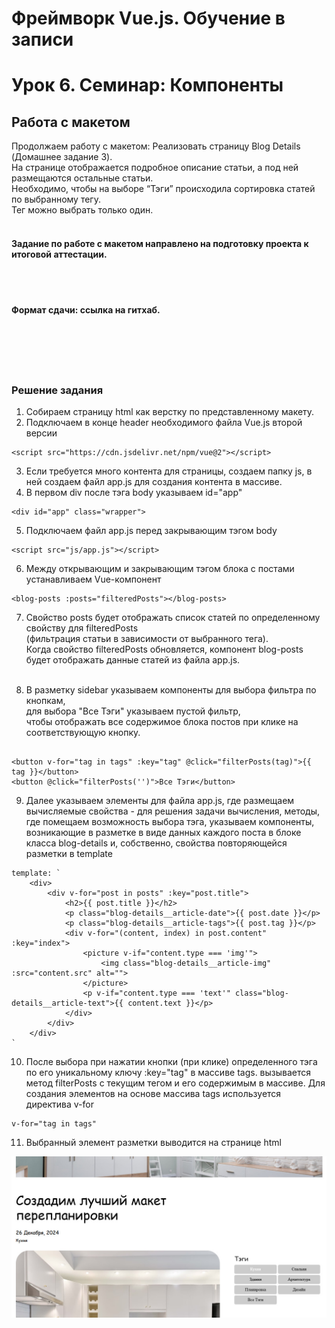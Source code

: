 # Фреймворк Vue.js. Обучение в записи

# Урок 6. Семинар: Компоненты
## Работа с макетом

Продолжаем работу с макетом: Реализовать страницу Blog Details (Домашнее задание 3).<br>
На странице отображается подробное описание статьи, а под ней размещаются остальные статьи.<br> Необходимо, чтобы на выборе “Тэги” происходила сортировка статей по выбранному тегу.<br>
Тег можно выбрать только один.
<br>
<br>

#### Задание по работе с макетом направлено на подготовку проекта к итоговой аттестации.

<br>
<br>

#### Формат сдачи: ссылка на гитхаб.

<br>
<br>
<br>
<br>

### Решение задания

1. Собираем страницу html как верстку по представленному макету.
2. Подключаем в конце header необходимого файла Vue.js второй версии
```
<script src="https://cdn.jsdelivr.net/npm/vue@2"></script>
```
3. Если требуется много контента для страницы, создаем папку js, в ней создаем файл app.js для создания контента в массиве.
4. В первом div после тэга body указываем id="app"
```
<div id="app" class="wrapper">
```
5. Подключаем файл app.js перед закрывающим тэгом body
```
<script src="js/app.js"></script>
```
6. Между открывающим и закрывающим тэгом блока с постами устанавливаем Vue-компонент
```
<blog-posts :posts="filteredPosts"></blog-posts>
```
7. Свойство posts будет отображать список статей по определенному свойству для filteredPosts <br>
   (фильтрация статьи в зависимости от выбранного тега). <br> 
   Когда свойство filteredPosts обновляется, компонент blog-posts будет отображать данные статей из файла app.js. <br><br>

8. В разметку sidebar указываем компоненты для выбора фильтра по кнопкам, <br> 
для выбора "Все Тэги" указываем пустой фильтр, <br>
чтобы отображать все содержимое блока постов при клике на соответствующую кнопку.
```

<button v-for="tag in tags" :key="tag" @click="filterPosts(tag)">{{ tag }}</button>
<button @click="filterPosts('')">Все Тэги</button>
```
9. Далее указываем элементы для файла app.js, где размещаем вычисляемые свойства - для решения задачи вычисления, методы, где помещаем возможность выбора тэга, указываем компоненты, возникающие в разметке в виде данных каждого поста в блоке класса blog-details и, собственно, свойства повторяющейся разметки в template
```
template: `
    <div>
        <div v-for="post in posts" :key="post.title">
            <h2>{{ post.title }}</h2>
            <p class="blog-details__article-date">{{ post.date }}</p>
            <p class="blog-details__article-tags">{{ post.tag }}</p>
            <div v-for="(content, index) in post.content" :key="index">
                <picture v-if="content.type === 'img'">
                    <img class="blog-details__article-img" :src="content.src" alt="">
                </picture>
                <p v-if="content.type === 'text'" class="blog-details__article-text">{{ content.text }}</p>
            </div>
        </div>
    </div>
`
```

10. После выбора при нажатии кнопки (при клике) определенного тэга по его уникальному ключу :key="tag" в массиве tags.
вызывается метод filterPosts с текущим тегом и его содержимым в массиве. Для создания элементов на основе массива tags используется директива v-for
```
v-for="tag in tags"
```
11. Выбранный элемент разметки выводится на странице html

![](assets/task-1.jpg)



<br><br><br><br>
